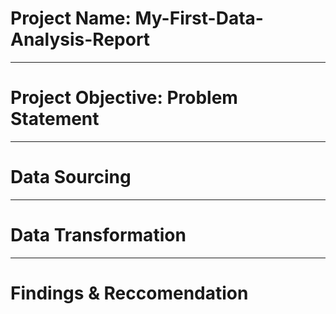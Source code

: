 # Project Name: My-First-Data-Analysis-Report

----
# Project Objective: Problem Statement



----
# Data Sourcing



----
# Data Transformation 



----
# Findings & Reccomendation
 
